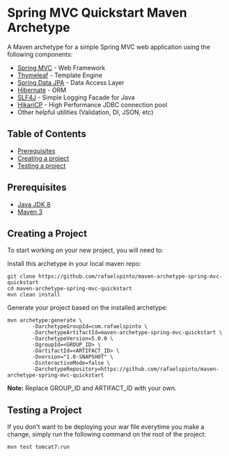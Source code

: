 # Spring MVC Quickstart Maven Archetype

A Maven archetype for a simple Spring MVC web application using the following components:

* [Spring MVC](https://docs.spring.io/spring/docs/current/spring-framework-reference/web.html) - Web Framework
* [Thymeleaf](http://www.thymeleaf.org/) - Template Engine
* [Spring Data JPA](https://docs.spring.io/spring/docs/current/spring-framework-reference/web.html) - Data Access Layer
* [Hibernate](http://hibernate.org/) - ORM
* [SLF4J](https://www.slf4j.org/) - Simple Logging Facade for Java
* [HikariCP](https://github.com/brettwooldridge/HikariCP) - High Performance JDBC connection pool
* Other helpful utilities (Validation, DI, JSON, etc)

## Table of Contents

* [Prerequisites](#prerequisites)
* [Creating a project](#creating-a-project)
* [Testing a project](#testing-a-project)

## Prerequisites

* [Java JDK 8](http://www.oracle.com/technetwork/java/javase/downloads/index.html)
* [Maven 3](https://maven.apache.org)

## Creating a Project

To start working on your new project, you will need to:

Install this archetype in your local maven repo:

```shell
git clone https://github.com/rafaelspinto/maven-archetype-spring-mvc-quickstart
cd maven-archetype-spring-mvc-quickstart
mvn clean install
```

Generate your project based on the installed archetype:

```shell
mvn archetype:generate \
        -DarchetypeGroupId=com.rafaelspinto \
        -DarchetypeArtifactId=maven-archetype-spring-mvc-quickstart \
        -DarchetypeVersion=5.0.0 \
        -DgroupId=<GROUP_ID> \
        -DartifactId=<ARTIFACT_ID> \
        -Dversion="1.0-SNAPSHOT" \
        -DinteractiveMode=false \
        -DarchetypeRepository=https://github.com/rafaelspinto/maven-archetype-spring-mvc-quickstart
```

**Note:**
Replace GROUP_ID and ARTIFACT_ID with your own.
    
## Testing a Project

If you don't want to be deploying your war file everytime you make a change, simply run the following command on the root of the project:

```shell
mvn test tomcat7:run
```


